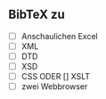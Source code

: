 ## BibTeX zu
- [ ] Anschaulichen Excel
- [ ] XML
- [ ] DTD
- [ ] XSD
- [ ] CSS ODER [] XSLT
- [ ] zwei Webbrowser